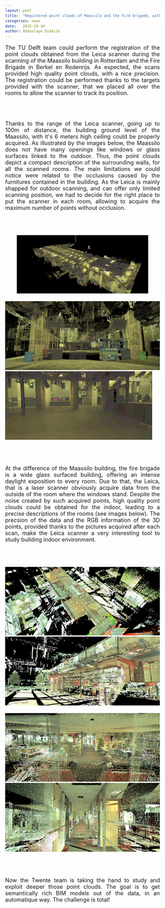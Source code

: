 ```yaml
---
layout: post
title:  "Registered point clouds of Maassilo and the Fire brigade, with the Leica scanner"
categories: news
date:   2015-10-30
author: Abdoulaye Diakité
---
```


<div align="justify">
<font size="4">

The TU Delft team could perform the registration of the point clouds obtained from the Leica scanner during the scanning of the Maassilo building in Rotterdam and the Fire Brigade in Berkel en Rodenrijs.
As expected, the scans provided high quality point clouds, with a nice precision. The registration could be performed thanks to the targets provided with the scanner, that we placed all over the rooms 
to allow the scanner to track its position. 

<br> <br>

Thanks to the range of the Leica scanner, going up to 100m of distance, the building ground level of the Maassilo, with it's 6 meters high ceiling could be properly acquired. As illustrated by the images below, 
the Maassilo does not have many openings like windows or glass surfaces linked to the outdoor. Thus, the point clouds depict a compact description of the surrounding walls, for all the scanned rooms. 
The main limitations we could notice were related to the occlusions caused by the furnitures contained in the building. As the Leica is mainly shapped for outdoor scanning, and can offer only limited scanning position,
we had to decide for the right place to put the scanner in each room, allowing to acquire the maximum number of points without occlusion. 
 
<br> <br>

<div align="center">
<img src="/img/2015/maassilo_leica5.png" style='height: 85%; width: 85%; object-fit: contain' />
</div>

<br>

<div class="row">
	<div class="col-sm-12 col-md-6">
    <img src="/img/2015/maassilo_leica4.png" style='height: 100%; width: 100%; object-fit: contain' />
  </div>
  <div class="col-sm-12 col-md-6">
    <img src="/img/2015/maassilo_leica3.png" style='height: 95%; width: 95%; object-fit: contain' />
  </div>
</div>

<br> <br>

At the difference of the Maassilo building, the fire brigade is a wide glass surfaced building, offering an intense daylight exposition to every room. Due to that, the Leica, that is a laser scanner obviously acquire data
from the outside of the room where the windows stand. Despite the noise created by such acquired points, high quality point clouds could be obtained for the indoor, leading to a precise descriptions of the rooms (see images below). 
The precsion of the data and the RGB information of the 3D points, provided thanks to the pictures acquired after each scan, make the Leica scanner a very interesting tool to study building indoor environment.

<br> <br>

<div class="row">
	<div class="col-sm-12 col-md-6">
    	<img src="/img/2015/firebrigade6.png" style='height: 100%; width: 100%; object-fit: contain' />
  	</div>
	<div class="col-sm-12 col-md-6">
    	<img src="/img/2015/firebrigade2.png" style='height: 100%; width: 100%; object-fit: contain' />
  	</div>
</div>

<br>

<div class="row">
	<div class="col-sm-12 col-md-6">
    	<img src="/img/2015/firebrigade4.png" style='height: 100%; width: 100%; object-fit: contain' />
  	</div>
  	<div class="col-sm-12 col-md-6">
    	<img src="/img/2015/firebrigade5.png" style='height: 100%; width: 100%; object-fit: contain' />
  	</div>
</div>

<br> <br>

Now the Twente team is taking the hand to study and exploit deeper those point clouds. The goal is to get semantically rich BIM models out of the data, in an automatique way. The challenge is total! 


</font>
</div>
